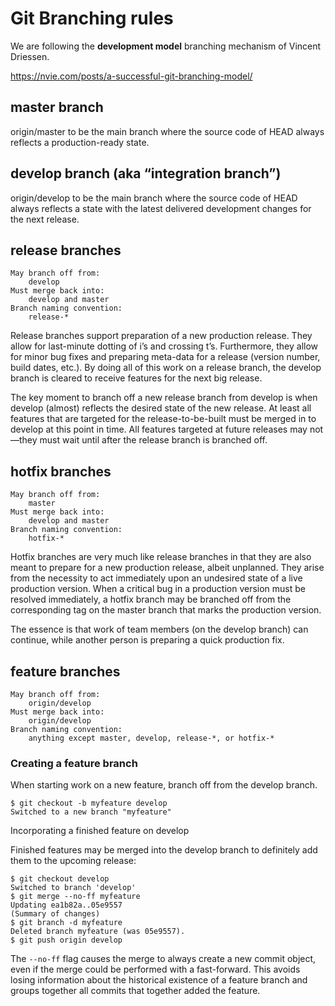# Git Branching rules
We are following the **development model** branching mechanism of Vincent Driessen. 

https://nvie.com/posts/a-successful-git-branching-model/

## master branch
origin/master to be the main branch where the source code of HEAD always reflects a production-ready state.


## develop branch (aka “integration branch”)
origin/develop to be the main branch where the source code of HEAD always reflects a state with the latest delivered development changes for the next release.


## release branches
```
May branch off from:
    develop
Must merge back into:
    develop and master
Branch naming convention:
    release-*
```

Release branches support preparation of a new production release. They allow for last-minute dotting of i’s and crossing t’s. Furthermore, they allow for minor bug fixes and preparing meta-data for a release (version number, build dates, etc.). By doing all of this work on a release branch, the develop branch is cleared to receive features for the next big release.

The key moment to branch off a new release branch from develop is when develop (almost) reflects the desired state of the new release. At least all features that are targeted for the release-to-be-built must be merged in to develop at this point in time. All features targeted at future releases may not—they must wait until after the release branch is branched off.


## hotfix branches

```
May branch off from:
    master
Must merge back into:
    develop and master
Branch naming convention:
    hotfix-*
```

Hotfix branches are very much like release branches in that they are also meant to prepare for a new production release, albeit unplanned. They arise from the necessity to act immediately upon an undesired state of a live production version. When a critical bug in a production version must be resolved immediately, a hotfix branch may be branched off from the corresponding tag on the master branch that marks the production version.

The essence is that work of team members (on the develop branch) can continue, while another person is preparing a quick production fix.


## feature branches
```
May branch off from:
    origin/develop 
Must merge back into:
    origin/develop 
Branch naming convention:
    anything except master, develop, release-*, or hotfix-* 
```


### Creating a feature branch

When starting work on a new feature, branch off from the develop branch.

```
$ git checkout -b myfeature develop
Switched to a new branch "myfeature"
```

Incorporating a finished feature on develop

Finished features may be merged into the develop branch to definitely add them to the upcoming release:

```
$ git checkout develop
Switched to branch 'develop'
$ git merge --no-ff myfeature
Updating ea1b82a..05e9557
(Summary of changes)
$ git branch -d myfeature
Deleted branch myfeature (was 05e9557).
$ git push origin develop
```

The `--no-ff` flag causes the merge to always create a new commit object, even if the merge could be performed with a fast-forward. This avoids losing information about the historical existence of a feature branch and groups together all commits that together added the feature. 







